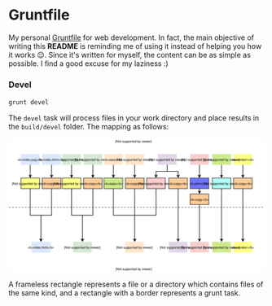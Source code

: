 # Gruntfile

My personal [Gruntfile][] for web development. In fact, the main objective of writing this **README** is reminding me of using it instead of helping you how it works :relieved:. Since it's written for myself, the content can be as simple as possible. I find a good excuse for my laziness :)

### Devel

```bash
grunt devel
```

The `devel` task will process files in your work directory and place results in the `build/devel` folder. The mapping as follows:

![Devel](readme/devel.svg)

A frameless rectangle represents a file or a directory which contains files of the same kind, and a rectangle with a border represents a grunt task. 

[Gruntfile]: https://gruntjs.com/sample-gruntfile
